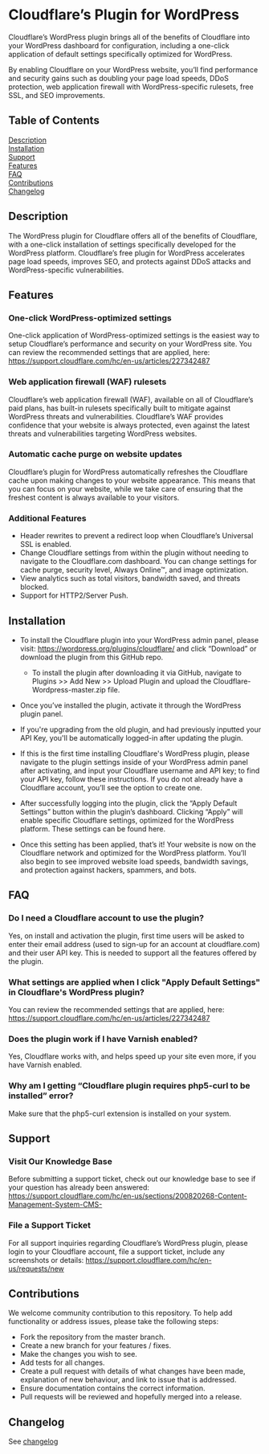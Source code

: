 # Cloudflare’s Plugin for WordPress

Cloudflare’s WordPress plugin brings all of the benefits of Cloudflare into your WordPress dashboard for configuration, including a one-click application of default settings specifically optimized for WordPress.

By enabling Cloudflare on your WordPress website, you’ll find performance and security gains such as doubling your page load speeds, DDoS protection, web application firewall with WordPress-specific rulesets, free SSL, and SEO improvements.

## Table of Contents

[Description](#description)  
[Installation](#description)  
[Support](#support)  
[Features](#features)  
[FAQ](#faq)  
[Contributions](#contributions)  
[Changelog](#changelog)  

## Description

The WordPress plugin for Cloudflare offers all of the benefits of Cloudflare, with a one-click installation of settings specifically developed for the WordPress platform. Cloudflare’s free plugin for WordPress accelerates page load speeds, improves SEO, and protects against DDoS attacks and WordPress-specific vulnerabilities.

## Features

### One-click WordPress-optimized settings  
One-click application of WordPress-optimized settings is the easiest way to setup Cloudflare’s performance and security on your WordPress site. You can review the recommended settings that are applied, here: https://support.cloudflare.com/hc/en-us/articles/227342487

### Web application firewall (WAF) rulesets  
Cloudflare’s web application firewall (WAF), available on all of Cloudflare’s paid plans, has built-in rulesets specifically built to mitigate against WordPress threats and vulnerabilities. Cloudflare’s WAF provides confidence that your website is always protected, even against the latest threats and vulnerabilities targeting WordPress websites.

### Automatic cache purge on website updates  
Cloudflare’s plugin for WordPress automatically refreshes the Cloudflare cache upon making changes to your website appearance. This means that you can focus on your website, while we take care of ensuring that the freshest content is always available to your visitors.

### Additional Features
- Header rewrites to prevent a redirect loop when Cloudflare’s Universal SSL is enabled.  
- Change Cloudflare settings from within the plugin without needing to navigate to the Cloudflare.com dashboard. You can change settings for cache purge, security level, Always Online™, and image optimization.  
- View analytics such as total visitors, bandwidth saved, and threats blocked.  
- Support for HTTP2/Server Push.  

## Installation
- To install the Cloudflare plugin into your WordPress admin panel, please visit: https://wordpress.org/plugins/cloudflare/ and click “Download” or download the plugin from this GitHub repo.
  - To install the plugin after downloading it via GitHub, navigate to Plugins >> Add New >> Upload Plugin and upload the Cloudflare-Wordpress-master.zip file.

- Once you’ve installed the plugin, activate it through the WordPress plugin panel.

- If you're upgrading from the old plugin, and had previously inputted your API Key, you'll be automatically logged-in after updating the plugin. 

- If this is the first time installing Cloudflare's WordPress plugin, please navigate to the plugin settings inside of your WordPress admin panel after activating, and input your Cloudflare username and API key; to find your API key, follow these instructions. If you do not already have a Cloudflare account, you’ll see the option to create one.

- After successfully logging into the plugin, click the “Apply Default Settings” button within the plugin’s dashboard. Clicking “Apply” will enable specific Cloudflare settings, optimized for the WordPress platform. These settings can be found here.

- Once this setting has been applied, that’s it! Your website is now on the Cloudflare network and optimized for the WordPress platform. You’ll also begin to see improved website load speeds, bandwidth savings, and protection against hackers, spammers, and bots.

## FAQ
### Do I need a Cloudflare account to use the plugin?
Yes, on install and activation the plugin, first time users will be asked to enter their email address (used to sign-up for an account at cloudflare.com) and their user API key. This is needed to support all the features offered by the plugin.

### What settings are applied when I click "Apply Default Settings" in Cloudflare's WordPress plugin?
 You can review the recommended settings that are applied, here: https://support.cloudflare.com/hc/en-us/articles/227342487

### Does the plugin work if I have Varnish enabled?
Yes, Cloudflare works with, and helps speed up your site even more, if you have Varnish enabled.

### Why am I getting “Cloudflare plugin requires php5-curl to be installed” error?
Make sure that the php5-curl extension is installed on your system.

## Support
### Visit Our Knowledge Base  
Before submitting a support ticket, check out our knowledge base to see if your question has already been answered: https://support.cloudflare.com/hc/en-us/sections/200820268-Content-Management-System-CMS-

### File a Support Ticket  
For all support inquiries regarding Cloudflare’s WordPress plugin, please login to your Cloudflare account, file a support ticket, include any screenshots or details: https://support.cloudflare.com/hc/en-us/requests/new  

## Contributions
We welcome community contribution to this repository. To help add functionality or address issues, please take the following steps: 
- Fork the repository from the master branch. 
- Create a new branch for your features / fixes. 
- Make the changes you wish to see. 
- Add tests for all changes. 
- Create a pull request with details of what changes have been made, explanation of new behaviour, and link to issue that is addressed. 
- Ensure documentation contains the correct information. 
- Pull requests will be reviewed and hopefully merged into a release.

## Changelog

See [changelog](https://en-gb.wordpress.org/plugins/cloudflare/changelog/)

